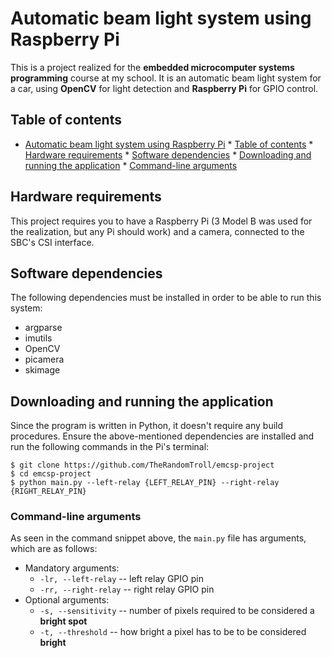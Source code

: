 # Automatic beam light system using Raspberry Pi
This is a project realized for the **embedded microcomputer systems programming** course at my school. It is an automatic beam light system for a car, using **OpenCV** for light detection and **Raspberry Pi** for GPIO control.
## Table of contents
* [Automatic beam light system using Raspberry Pi](#automatic-beam-light-system-using-raspberry-pi)
      * [Table of contents](#table-of-contents)
      * [Hardware requirements](#hardware-requirements)
      * [Software dependencies](#software-dependencies)
      * [Downloading and running the application](#downloading-and-running-the-application)
         * [Command-line arguments](#command-line-arguments)


## Hardware requirements
This project requires you to have a Raspberry Pi (3 Model B was used for the realization, but any Pi should work) and a camera, connected to the SBC's CSI interface.

## Software dependencies
The following dependencies must be installed in order to be able to run this system:
* argparse
* imutils
* OpenCV
* picamera
* skimage

## Downloading and running the application
Since the program is written in Python, it doesn't require any build procedures. Ensure the above-mentioned dependencies are installed and run the following commands in the Pi's terminal:
```console
$ git clone https://github.com/TheRandomTroll/emcsp-project
$ cd emcsp-project
$ python main.py --left-relay {LEFT_RELAY_PIN} --right-relay {RIGHT_RELAY_PIN}
```
### Command-line arguments
As seen in the command snippet above, the `main.py` file has arguments, which are as follows:
* Mandatory arguments:
	* `-lr, --left-relay` --  left relay GPIO pin
    * `-rr, --right-relay` -- right relay GPIO pin
* Optional arguments:
	* `-s, --sensitivity` -- number of pixels required to be considered a **bright spot**
	* `-t, --threshold` -- how bright a pixel has to be to be considered **bright**
